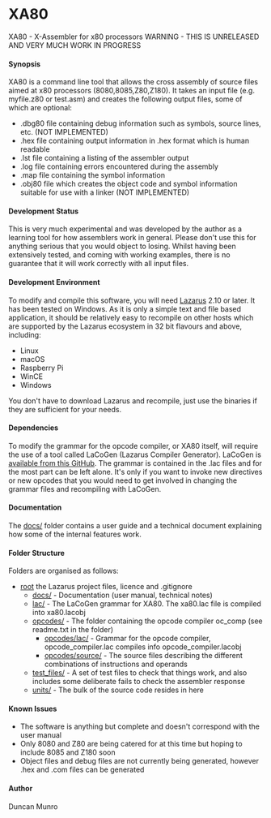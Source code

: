 # XA80
XA80 - X-Assembler for x80 processors
WARNING - THIS IS UNRELEASED AND VERY MUCH WORK IN PROGRESS

#### Synopsis
XA80 is a command line tool that allows the cross assembly of source files aimed at x80 processors (8080,8085,Z80,Z180). It takes an input file (e.g. myfile.z80 or test.asm) and creates the following output files, some of which are optional:

* .dbg80 file containing debug information such as symbols, source lines, etc. (NOT IMPLEMENTED)
* .hex   file containing output information in .hex format which is human readable
* .lst   file containing a listing of the assembler output
* .log   file containing errors encountered during the assembly
* .map   file containing the symbol information
* .obj80 file which creates the object code and symbol information suitable for use with a linker (NOT IMPLEMENTED)

#### Development Status
This is very much experimental and was developed by the author as a learning tool for how assemblers work in general.
Please don't use this for anything serious that you would object to losing. Whilst having been extensively tested, and coming with 
working examples, there is no guarantee that it will work correctly with all input files.

#### Development Environment
To modify and compile this software, you will need [Lazarus](https://www.lazarus-ide.org/index.php?page=downloads) 2.10 or later. It has been tested on Windows. As it is
only a simple text and file based application, it should be relatively easy to recompile on other hosts which are
supported by the Lazarus ecosystem in 32 bit flavours and above, including:

* Linux
* macOS
* Raspberry Pi
* WinCE
* Windows

You don't have to download Lazarus and recompile, just use the binaries if they are sufficient for your needs.

#### Dependencies
To modify the grammar for the opcode compiler, or XA80 itself, will require the use of a tool called LaCoGen (Lazarus Compiler Generator).
LaCoGen is [available from this GitHub](https://github.com/duncanamps/lacogen1). The grammar is contained in the .lac files and for the
most part can be left alone. It's only if you want to invoke new directives or new opcodes that you would need to get involved in changing
the grammar files and recompiling with LaCoGen.

#### Documentation
The [docs/](https://github.com/duncanamps/xa80/tree/main/docs) folder contains a user guide and a technical document explaining how some of the internal features work.

#### Folder Structure
Folders are organised as follows:

* [root](https://github.com/duncanamps/xa80/tream/main) the Lazarus project files, licence and .gitignore
  * [docs/](https://github.com/duncanamps/xa80/tree/main/docs) - Documentation (user manual, technical notes)
  * [lac/](https://github.com/duncanamps/xa80/tree/main/lac) - The LaCoGen grammar for XA80. The xa80.lac file is compiled into xa80.lacobj
  * [opcodes/](https://github.com/duncanamps/xa80/tree/main/opcodes) - The folder containing the opcode compiler oc_comp (see readme.txt in the folder)
    * [opcodes/lac/](https://github.com/duncanamps/xa80/tree/main/opcodes/lac) - Grammar for the opcode compiler, opcode_compiler.lac compiles info opcode_compiler.lacobj
	* [opcodes/source/](https://github.com/duncanamps/xa80/tree/main/opcodes/source) - The source files describing the different combinations of instructions and operands
  * [test_files/](https://github.com/duncanamps/xa80/tree/main/test_files) - A set of test files to check that things work, and also includes some deliberate fails to check the assembler response
  * [units/](https://github.com/duncanamps/xa80/tree/main/units) - The bulk of the source code resides in here

#### Known Issues 
* The software is anything but complete and doesn't correspond with the user manual
* Only 8080 and Z80 are being catered for at this time but hoping to include 8085 and Z180 soon
* Object files and debug files are not currently being generated, however .hex and .com files can be generated

#### Author
Duncan Munro
